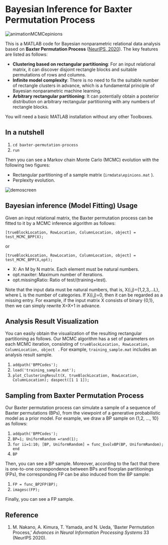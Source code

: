 # Bayesian Inference for Baxter Permutation Process

![animationMCMCepinions](https://user-images.githubusercontent.com/73105349/96673883-8318c380-13a2-11eb-981f-2f82498ac125.gif)

This is a MATLAB code for Bayesian nonparametric relational data analysis based on **Baxter Permutation Process** ([NeurIPS, 2020](https://nips.cc/)). The key features are listed as follows:

- **Clustering based on rectangular partitioning**: For an input relational matrix, it can discover disjoint rectangle blocks and suitable permutations of rows and columns. 
- **Infinite model complexity**: There is no need to fix the suitable number of rectangle clusters in advance, which is a fundamental principle of Bayesian nonparametric machine learning. 
- **Arbitrary rectangular partitioning**: It can potentially obtain a posterior distribution on arbitrary rectangular partitioning with any numbers of rectangle blocks.  

You will need a basic MATLAB installation without any other Toolboxes. 

## In a nutshell

1. `cd baxter-permutation-process`
2. `run` 

Then you can see a Markov chain Monte Carlo (MCMC) evolution with the following two figures:
- Rectangular partitioning of a sample matrix (`irmdata\epinions.mat` ).
- Perplexity evolution.

![demoscreen](https://user-images.githubusercontent.com/73105349/96674012-c70bc880-13a2-11eb-921b-3d6b5e78d6cf.gif)

## Bayesian inference (Model Fitting) Usage

Given an input relational matrix, the Baxter permutation process can be fitted to it by a MCMC inference algorithm as follows:

`[trueBlockLocation, RowLocation, ColumnLocation, object] = test_MCMC_BPP(X);`

or

`[trueBlockLocation, RowLocation, ColumnLocation, object] = test_MCMC_BPP(X,opt);`

- X: An M by N matrix. Each element must be natural numbers.
- opt.maxiter: Maximum number of iterations. 
- opt.missingRatio: Ratio of test/(training+test). 

Note that the input data must be natural numbers, that is,  X(i,j)={1,2,3,...L}, where L is the number of categories.  If X(i,j)=0, then it can be regarded as a missing entry. For example, if the input matrix X consists of binary {0,1}, then we can simply rewrite X=X+1 in advance. 

## Analysis Result Visualization

You can easily obtain the visualization of the resulting rectangular partitioning as follows. Our MCMC algorithm has a set of parameters on each MCMC iteration, consisting of `trueBlockLocation, RowLocation, ColumnLocation, object ` .  For example, `training_sample.mat` includes an analysis result sample. 

1. `addpath('BPPCodes');`
2. `load('training_sample.mat');`
3. `plot_ClusteringResult(X, trueBlockLocation, RowLocation, ColumnLocation); daspect([1 1 1]);`

## Sampling from Baxter Permutation Process

Our Baxter permutation process can simulate a sample of a sequence of Baxter permutations (BPs), from the viewpoint of a generative probabilistic model as a prior model.  For example, we draw a BP sample on {1,2, ..., 10} as follows: 

1. `addpath('BPPCodes');`
2. `BP=1; UniformRandom =rand(1);` 
3. `for ii=1:10; [BP, UniformRandom] = func_EvolvBP(BP, UniformRandom); end`
4. `BP`

Then, you can see a BP sample. Moreover, according to the fact that there is one-to-one correspondence between BPs and floorplan partitionings (FPs), the corresponding FP can be also induced from the BP sample:

1. `FP = func_BP2FP(BP);`
2. `imagesc(FP);` 

Finally, you can see a FP sample. 

## Reference

1. M. Nakano, A. Kimura, T. Yamada, and N. Ueda, 'Baxter Permutation Process,' *Advances in Neural Information Processing Systems* 33 (NeurIPS 2020). 
